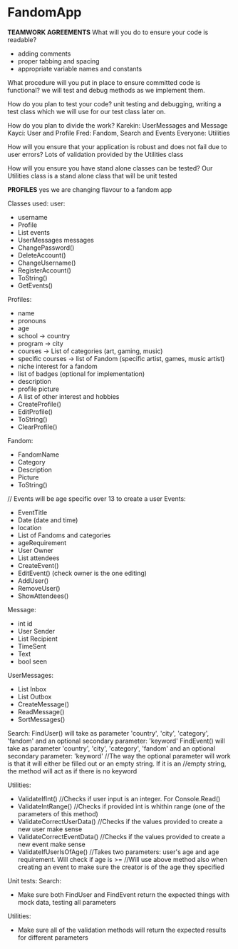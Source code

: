# FandomApp
**TEAMWORK AGREEMENTS**
What will you do to ensure your code is readable?
- adding comments
- proper tabbing and spacing 
- appropriate variable names and constants

What procedure will you put in place to ensure committed code is functional?
we will test and debug methods as we implement them.

How do you plan to test your code?
unit testing and debugging, writing a test class which we will use for our test class later on.

How do you plan to divide the work?
Karekin: UserMessages and Message
Kayci: User and Profile
Fred: Fandom, Search and Events
Everyone: Utilities

How will you ensure that your application is robust and does not fail due to user errors?
Lots of validation provided by the Utilities class

How will you ensure you have stand alone classes can be tested?
Our Utilities class is a stand alone class that will be unit tested

**PROFILES**
yes we are changing flavour to a fandom app 

Classes used:
user:
- username
- Profile
- List<Event> events
- UserMessages messages
- ChangePassword()
- DeleteAccount()
- ChangeUsername()
- RegisterAccount()
- ToString()
- GetEvents()


Profiles:
- name
- pronouns
- age
- school -> country
- program -> city
- courses -> List of categories (art, gaming, music)
- specific courses -> list of Fandom (specific artist, games, music artist)
- niche interest for a fandom
- list of badges (optional for implementation)
- description
- profile picture
- A list of other interest and hobbies
- CreateProfile()
- EditProfile()
- ToString()
- ClearProfile()

Fandom: 
- FandomName
- Category
- Description
- Picture
- ToString()

// Events will be age specific over 13 to create a user
Events:
- EventTitle
- Date (date and time)
- location
- List of Fandoms and categories
- ageRequirement
- User Owner
- List<User> attendees
- CreateEvent()
- EditEvent() (check owner is the one editing)
- AddUser() 
- RemoveUser()
- ShowAttendees()

Message:
- int id
- User Sender
- List<user> Recipient 
- TimeSent 
- Text
- bool seen

UserMessages:
- List<Message> Inbox
- List<Message> Outbox
- CreateMessage() 
- ReadMessage()
- SortMessages()

Search:
FindUser() will take as parameter 'country', 'city', 'category', 'fandom' and an optional secondary parameter: 'keyword'
FindEvent() will take as parameter 'country', 'city', 'category', 'fandom' and an optional secondary parameter: 'keyword'
//The way the optional parameter will work is that it will either be filled out or an empty string. If it is an
//empty string, the method will act as if there is no keyword

Utilities:
- ValidateIfInt() //Checks if user input is an integer. For Console.Read()
- ValidateIntRange() //Checks if provided int is whithin range (one of the parameters of this method)
- ValidateCorrectUserData() //Checks if the values provided to create a new user make sense
- ValidateCorrectEventData() //Checks if the values provided to create a new event make sense
- ValidateIfUserIsOfAge() //Takes two parameters: user's age and age requirement. Will check if age is >=
//Will use above method also when creating an event to make sure the creator is of the age they specified


Unit tests:
Search:
- Make sure both FindUser and FindEvent return the expected things with mock data, testing all parameters

Utilities:
- Make sure all of the validation methods will return the expected results for different parameters
